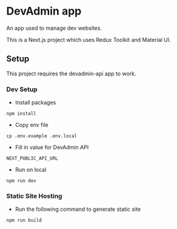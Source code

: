 # DevAdmin app

An app used to manage dev websites.

This is a Next.js project which uses Redux Toolkit and Material UI. 

## Setup

This project requires the devadmin-api app to work.

### Dev Setup
- Install packages
```
npm install
```
-  Copy env file
```
cp .env.example .env.local
```
-  Fill in value for DevAdmin API
```
NEXT_PUBLIC_API_URL
```
-  Run on local
```
npm run dev
```
### Static Site Hosting
- Run the following command to generate static site
```
npm run build
```
